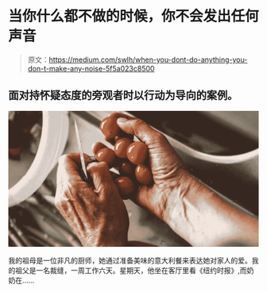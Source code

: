 # 当你什么都不做的时候，你不会发出任何声音

> 原文：<https://medium.com/swlh/when-you-dont-do-anything-you-don-t-make-any-noise-5f5a023c8500>

## 面对持怀疑态度的旁观者时以行动为导向的案例。

![](img/e095617ed67d05feb26e2c1a0d8e09c6.png)

我的祖母是一位非凡的厨师，她通过准备美味的意大利餐来表达她对家人的爱。我的祖父是一名裁缝，一周工作六天。星期天，他坐在客厅里看《纽约时报》,而奶奶在……